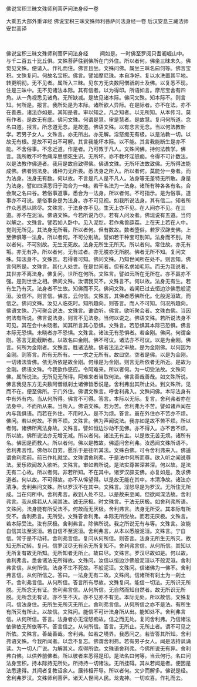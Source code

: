 佛说宝积三昧文殊师利菩萨问法身经一卷


大乘五大部外重译经
佛说宝积三昧文殊师利菩萨问法身经一卷
后汉安息三藏法师安世高译


　　

佛说宝积三昧文殊师利菩萨问法身经
　　闻如是。一时佛至罗阅只耆阇崛山中。与千二百五十比丘俱。文殊菩萨往到佛所在门外住。所以者何。佛坐三昧未久。佛觉见文殊。便请入。作礼而住。佛言且坐。文殊问佛。属坐三昧名曰何等。佛言宝积。文殊复问。何故名宝积。佛言。譬如摩尼珠。本自净好。复以水洗置其平地。转更明彻。无不见者。属所入三昧。见东方无央数阿僧祇刹土及佛。以复悉不现。住是三昧中。无不见诸法本际。其有信者。以为得印。所语如言。摩尼宝舍有四角。从一角视悉见诸角。无所缺减。是故见诸本际。佛问文殊。知本际不。则言知。何所是。报言。我所处是为本际。诸所欲人异际。在是际者。亦不在法。亦不在善恶。诸法亦如是。其知是者。审以知之。凡之知者。以无所知。从本传习。莫有作者。是故无有底。佛问文殊。何谓是慧。审是慧者。是故慧。复问何所道。念名曰道。报言。所念道无念。是故道。佛语文殊。以有念言无念。当以何法教新学。若男子女人。文殊言。亦无所出。亦无解。淫怒痴无有极。以是法教一切。以故无有根。是故不可出不可解。其言我能坏本际。以不能。其言我能断生是亦不能。不舍俗事。不念近道。作是者。乃可教于凡人。文殊问佛。持何法教学。佛言。我所教不坏色痛庠思想死生识。无所坏。亦不教坏淫怒痴。令得不可计数法。以是法教作佛道者。我用是故自致得佛。佛语文殊。无所坏法故致佛。无所得法能成佛。佛者则法身。诸种力无所畏。悉法身之所入。所以者何。莫能分一身者。而为法身。法身无有数。何以故。不言是凡人是不凡人。法身等无差特无所散。身是为法身。譬如四渎悉归于海合为一味。若干名法为一法身。诸所有种各各有名。合会聚之名曰谷。若俗事道事。悉合为一法身。所以者何。不可指示。是为俗事。道事亦不可说。是俗事身是为法身。亦不可见视。如我所说法身。其有信二。知者所作众恶悉以除尽。文殊言。于法身亦不见。生天上亦不见。在人间亦不见。在三道。亦不在泥洹。佛语文殊。今若所说乃尔。若有人问汝者。佛现说有五道。当何以解之。文殊言。譬若如人卧中。见入泥犁。若作禽兽薜荔。上在天上若在人中。觉则无所见。其法身无所著。所以者何。但有数故。数者堕俗。若罗汉辟支佛。上至佛俱等一法身。所以者何。不可分别故。譬如若干种宝可别知。法身而不别。所以者何。不可别故。无生无死故。法身无所生无所灭。所以者何。常住故。亦无有垢。亦无有净。所以者何。无有过者。亦无脱亦无所脱。佛者无所不知。复问文殊。知法身不。文殊言。若得者可知。佛问文殊。乃知世间所在处不。则言知。佛言何所是。文殊言。其化人处世。在是世间者。但有名求如毛际。而无为我说者。其世亦不离法身。佛复问。世所在何所。文殊言。譬如云所在无所在。亦不羸亦不强。是则世世之相。佛问文殊。汝谓我灭不。文殊言不。何以故。法身无有生。若有生乃有灭。法身者不生故。知佛而不灭。佛问文殊。若闻已过去恒边沙佛悉般泥洹。汝信不。则言信。佛言。云何信。文殊言。其佛者悉佛所化。化般泥洹故。而信之。佛问文殊。汝见人临死时。知所趣向。则答言。而人不可知。何况所趣向。佛语文殊。乃可聚会说法。文殊言。谁欲听。佛言。欲听聚会者。文殊白佛。当因何法有所说。佛言说法身。则言不见法身。当何以说之。佛语文殊。若所说法身不可见。其在会中未晓者。闻其所言其心恐惧。文殊言。若恐惧其本际已恐惧。佛言本际无恐惧。未晓者亦不恐惧。文殊言。诸法无有恐惧者。若金刚。佛问。何谓金刚。答言无能截断者。以故名曰金刚。佛不可议。诸法亦不可议。以是为金刚。佛言。何所为金刚者。文殊言。胜诸法故。佛者法法之审故。是为金刚佛。以何因为金刚。则答言。所有无所有。一一求之无所有。故曰空。空者是佛。以是为金刚。一切诸法皆佛。依无所依是故金刚。何缘是为金刚。则言无所依者无所近。是故为金刚。佛语文殊。今我欲作感应。令阿难来。所以者何。为一切受法故。文殊问佛。属所说法。无所见无所得。阿难来者当取何法。佛言善哉善哉。如文殊所说。佛言我见东方无央数阿僧祇刹土诸佛皆悉说是。舍利弗出其所止处。到文殊所。见而不在。便至佛所。于门外住。佛谓文殊言。呼舍利弗入。文殊问佛。本际法身有中有外有内。当从何所得。佛言不可得。答言。本际以无际。复言。舍利弗者亦在法身中。不而所从来。当所入。佛语文殊。若为苦。舍利弗为不苦。譬如诸声闻在内与我俱语。而若在外住。不用时入。是不为烦。答言。虽在外住亦不苦亦不烦。佛问。若以何故。不苦不烦。文殊言。佛为声闻说法。我亦如是故不苦不烦。所以者何。诸佛所离法身故。文殊言。譬如恒边沙劫不见佛。亦不得入。亦不苦不烦。所以故。佛所说法亦无增无减。所以者何。诸法无有主。以是故无苦无烦。诸所有名。佛因是而教人。所以者何。佛以是教故。佛遥问舍利弗。汝悉闻文殊所语不。舍利弗言惟。佛勿以自劳。愿乐于是往听其法。文殊白佛。可令舍利弗来入。佛遥谓舍利弗前。前已作礼就坐。文殊谓舍利弗。于是法中何所而尊。欲入听之闻说尊法。爱乐欲闻故入欲听。文殊言。审如若所说。是法实尊甚深甚深。何以故。是法无有二心故。所以者何。非若所知。不在其中。诸罗汉辟支佛。亦复如是。及求佛道者。何以故。不可得故。亦不从悕望得。以是故无能在其中。本清净故。诸法亦清净。舍利弗问文殊。所以罗汉不在其中。文殊言。淫怒尽是为罗汉。无所住无所成。当在何所中。舍利弗言。故到人处不见。以是故来至闻。但欲闻深法故。舍利弗言。我从佛若从人闻其法。诚无厌极。时文殊言。于法无厌极。如舍利弗所语。文殊问。法身能有所受法不。何故而无厌极。舍利弗言。法身无所受。其本际有所受不。舍利弗言。无所受。文殊答舍利弗。本际无所受故。而若无厌极。文殊言。若本际受法。汝有厌极。舍利弗言。除佛所说。我之所说无有与等。文殊言。汝能自信其法至泥洹。若自信不至泥洹。舍利弗言。从本以悉般泥洹。文殊言。宁自信。常于是不动转。舍利弗言信。复问从何所信。则答言。法身无所生无所灭。故知无所动转。复问。信罗汉尽无有余无所复知不。舍利弗言信。从何所信。其知以无所复有故无所知。无所知者无所止。故曰尽。文殊言。罗汉尽故如是。何以故。舍利弗言。悉舍诸法无所得故。文殊问。汝信以恒边沙佛般泥洹以不般泥洹。舍利弗言信。从何所信。法身不生不死故。不般泥洹。文殊问。信诸佛为一佛不。舍利弗言信。从何所信之。答曰。一法身无有二故。文殊问。信诸所有刹土为一刹土不。舍利弗言信。从何所信。答言所有尽故。文殊复问。能信一切法。无所识无所脱。无所念无有证。舍利弗言信。从何所信。无自然而知自然者。故无所识无所脱。无所念无有证。亦不生不灭。亦不见亦不有见。本际无处。所以故信。文殊复问。信法身住。无所生无所灭无所止。舍利弗言信。从何所信之亦不是法。有所生有所灭有所止。以故信。文殊问。能信不可计法身所从出。能知处不。舍利弗言信。从何所信。答言。法身者亦无淫怒痴故。信之而无处。复问舍利弗。乃信诸法依佛依无所依等不。答言信之。从何所信。答言。无所止。无所止者。谓不可见之所依。文殊言。善哉善哉。舍利弗。如若之境界。我悉问之。若皆答其所知。舍利弗语文殊。今我所闻者。以念不复忘。佛谓舍利弗。若有男子女人。闻是法持讽诵读。为一切人广说。为解其义。疾得所欲。文殊语舍利弗。今佛所说无有异。舍利弗白佛。以供养前佛者。所以彼者来悉得是印。是法名曰何等。当云何行。名曰问法身宝积。持本际持无所处。所持持一切诸法。无所挂碍。其从若闻是者。便因是法悉逮得。其闻者复教诏余人。展转相开导。所以者何。文少而解多。佛说是经。舍利弗罗汉。文殊师利菩萨。诸天人世间人民。龙鬼神。一切欢喜。作礼而去。


